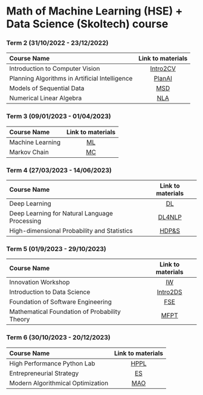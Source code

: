 # Math of Machine Learning (HSE) + Data Science (Skoltech) course 

### Term 2 (31/10/2022 - 23/12/2022)
| Course Name| Link to materials |
| :----------- | :-----------: | 
|Introduction to Computer Vision| [Intro2CV](https://github.com/bichuyen99/My_MSc/tree/Intro2CV)|
|Planning Algorithms in Artificial Intelligence| [PlanAI](https://github.com/bichuyen99/My_MSc/tree/PlanAI)|
|Models of Sequential Data| [MSD](https://github.com/bichuyen99/My_MSc/tree/MSD)|
|Numerical Linear Algebra| [NLA](https://github.com/bichuyen99/My_MSc/tree/NLA)|

### Term 3 (09/01/2023 - 01/04/2023)
| Course Name| Link to materials |
| :----------- | :-----------: | 
|Machine Learning| [ML](https://github.com/bichuyen99/My_MSc/tree/ML)|
|Markov Chain| [MC](https://github.com/bichuyen99/My_MSc/tree/MC)|'

### Term 4 (27/03/2023 - 14/06/2023)
| Course Name| Link to materials |
| :----------- | :-----------: | 
|Deep Learning| [DL](https://github.com/bichuyen99/My_MSc/tree/DL)|
|Deep Learning for Natural Language Processing| [DL4NLP](https://github.com/bichuyen99/My_MSc/tree/DL4NLP)|
|High-dimensional Probability and Statistics| [HDP&S](https://github.com/bichuyen99/My_MSc/tree/HDPS)|

### Term 5 (01/9/2023 - 29/10/2023)
| Course Name| Link to materials |
| :----------- | :-----------: | 
|Innovation Workshop| [IW](https://github.com/bichuyen99/My_MSc/tree/IW)|
|Introduction to Data Science| [Intro2DS](https://github.com/bichuyen99/My_MSc/tree/Intro2DS)|
|Foundation of Software Engineering| [FSE](https://github.com/bichuyen99/My_MSc/tree/FSE)|
|Mathematical Foundation of Probability Theory| [MFPT](https://github.com/bichuyen99/My_MSc/tree/MFPT)|

### Term 6 (30/10/2023 - 20/12/2023)
| Course Name| Link to materials |
| :----------- | :-----------: | 
|High Performance Python Lab| [HPPL](https://github.com/bichuyen99/My_MSc/tree/HPPL)|
|Entrepreneurial Strategy| [ES](https://github.com/bichuyen99/My_MSc/tree/ES)|
|Modern Algorithmical Optimization| [MAO](https://github.com/bichuyen99/My_MSc/tree/MAO)|

